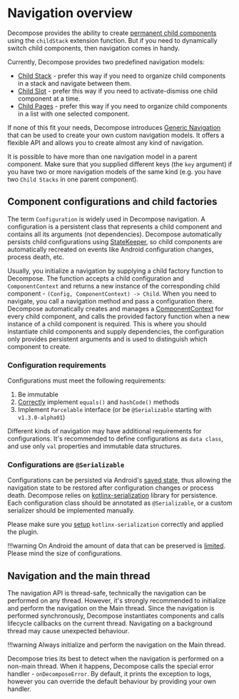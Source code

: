 # Navigation overview

Decompose provides the ability to create [permanent child components](../navigation/stack/overview.md) using the `childStack` extension function. But if you need to dynamically switch child components, then navigation comes in handy.

Currently, Decompose provides two predefined navigation models:

- [Child Stack](../navigation/stack/overview.md) - prefer this way if you need to organize child components in a stack and navigate between them.
- [Child Slot](../navigation/slot/overview.md) - prefer this way if you need to activate-dismiss one child component at a time.
- [Child Pages](../navigation/pages/overview.md) - prefer this way if you need to organize child components in a list with one selected component.

If none of this fit your needs, Decompose introduces [Generic Navigation](https://arkivanov.github.io/Decompose/navigation/children/overview/) that can be used to create your own custom navigation models.
It offers a flexible API and allows you to create almost any kind of navigation.

It is possible to have more than one navigation model in a parent component. Make sure that you supplied different keys (the `key` argument) if you have two or more navigation models of the same kind (e.g. you have two `Child Stacks` in one parent component).

## Component configurations and child factories

The term `Configuration` is widely used in Decompose navigation. A configuration is a persistent class that represents a child component and contains all its arguments (not dependencies). Decompose automatically persists child configurations using [StateKeeper](../component/state-preservation.md), so child components are automatically recreated on events like Android configuration changes, process death, etc.

Usually, you initialize a navigation by supplying a child factory function to Decompose. The function accepts a child configuration and `ComponentContext` and returns a new instance of the corresponding child component - `(Config, ComponentContext) -> Child`. When you need to navigate, you call a navigation method and pass a configuration there. Decompose automatically creates and manages a [ComponentContext](../component/overview.md#componentcontext) for every child component, and calls the provided factory function when a new instance of a child component is required. This is where you should instantiate child components and supply dependencies, the configuration only provides persistent arguments and is used to distinguish which component to create. 

### Configuration requirements

Configurations must meet the following requirements:

1. Be immutable
2. [Correctly](https://docs.oracle.com/javase/8/docs/api/java/lang/Object.html#hashCode--) implement `equals()` and `hashCode()` methods
3. Implement `Parcelable` interface (or be `@Serializable` starting with `v1.3.0-alpha01`)

Different kinds of navigation may have additional requirements for configurations. It's recommended to define configurations as `data class`, and use only `val` properties and immutable data structures.

### Configurations are `@Serializable`

Configurations can be persisted via Android's [saved state](https://developer.android.com/guide/components/activities/activity-lifecycle#save-simple,-lightweight-ui-state-using-onsaveinstancestate), thus allowing the navigation state to be restored after configuration changes or process death. Decompose relies on [kotlinx-serialization](https://github.com/Kotlin/kotlinx.serialization) library for persistence. Each configuration class should be annotated as `@Serializable`, or a custom serializer should be implemented manually.

Please make sure you [setup](https://github.com/Kotlin/kotlinx.serialization#setup) `kotlinx-serialization` correctly and applied the plugin.

!!!warning
    On Android the amount of data that can be preserved is [limited](https://developer.android.com/guide/components/activities/parcelables-and-bundles). Please mind the size of configurations.

## Navigation and the main thread

The navigation API is thread-safe, technically the navigation can be performed on any thread. However, it's strongly recommended to initialize and perform the navigation on the Main thread. Since the navigation is performed synchronously, Decompose instantiates components and calls lifecycle callbacks on the current thread. Navigating on a background thread may cause unexpected behaviour.

!!!warning
    Always initialize and perform the navigation on the Main thread.

Decompose tries its best to detect when the navigation is performed on a non-main thread. When it happens, Decompose calls the special error handler - `onDecomposeError`. By default, it prints the exception to logs,  however you can override the default behaviour by providing your own handler.
